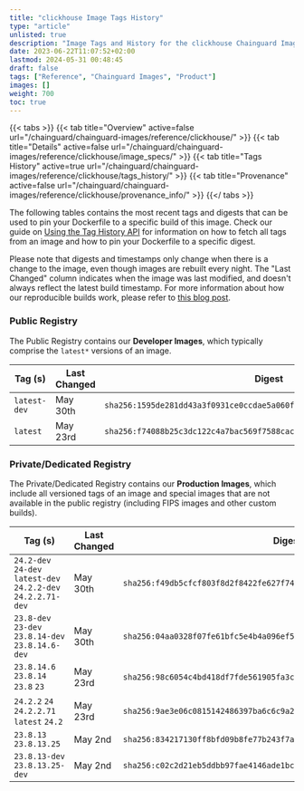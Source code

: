 ```yaml
---
title: "clickhouse Image Tags History"
type: "article"
unlisted: true
description: "Image Tags and History for the clickhouse Chainguard Image"
date: 2023-06-22T11:07:52+02:00
lastmod: 2024-05-31 00:48:45
draft: false
tags: ["Reference", "Chainguard Images", "Product"]
images: []
weight: 700
toc: true
---
```


{{< tabs >}}
{{< tab title="Overview" active=false url="/chainguard/chainguard-images/reference/clickhouse/" >}}
{{< tab title="Details" active=false url="/chainguard/chainguard-images/reference/clickhouse/image_specs/" >}}
{{< tab title="Tags History" active=true url="/chainguard/chainguard-images/reference/clickhouse/tags_history/" >}}
{{< tab title="Provenance" active=false url="/chainguard/chainguard-images/reference/clickhouse/provenance_info/" >}}
{{</ tabs >}}

The following tables contains the most recent tags and digests that can be used to pin your Dockerfile to a specific build of this image. Check our guide on [Using the Tag History API](/chainguard/chainguard-images/using-the-tag-history-api/) for information on how to fetch all tags from an image and how to pin your Dockerfile to a specific digest.

Please note that digests and timestamps only change when there is a change to the image, even though images are rebuilt every night. The "Last Changed" column indicates when the image was last modified, and doesn't always reflect the latest build timestamp. For more information about how our reproducible builds work, please refer to [this blog post](https://www.chainguard.dev/unchained/reproducing-chainguards-reproducible-image-builds).

### Public Registry
The Public Registry contains our **Developer Images**, which typically comprise the `latest*` versions of an image.

| Tag (s)       | Last Changed | Digest                                                                    |
|---------------|--------------|---------------------------------------------------------------------------|
|  `latest-dev` | May 30th     | `sha256:1595de281dd43a3f0931ce0ccdae5a060f4115cdd508b853f1c141dc9a510064` |
|  `latest`     | May 23rd     | `sha256:f74088b25c3dc122c4a7bac569f7588caceffc5ddbcdcf8982612dc55154758e` |


### Private/Dedicated Registry
The Private/Dedicated Registry contains our **Production Images**, which include all versioned tags of an image and special images that are not available in the public registry (including FIPS images and other custom builds).

| Tag (s)                                                        | Last Changed | Digest                                                                    |
|----------------------------------------------------------------|--------------|---------------------------------------------------------------------------|
|  `24.2-dev` `24-dev` `latest-dev` `24.2.2-dev` `24.2.2.71-dev` | May 30th     | `sha256:f49db5cfcf803f8d2f8422fe627f7489175be90f4a237db5c1b874d22c302376` |
|  `23.8-dev` `23-dev` `23.8.14-dev` `23.8.14.6-dev`             | May 30th     | `sha256:04aa0328f07fe61bfc5e4b4a096ef5dfba5bdb142871cc90446bf356bb5eea36` |
|  `23.8.14.6` `23.8.14` `23.8` `23`                             | May 23rd     | `sha256:98c6054c4bd418df7fde561905fa3cb80b68bc7c957424edb834766c663e08ad` |
|  `24.2.2` `24` `24.2.2.71` `latest` `24.2`                     | May 23rd     | `sha256:9ae3e06c0815142486397ba6c6c9a20072880f0dd47ef11ca461f2d84b2ac1b3` |
|  `23.8.13` `23.8.13.25`                                        | May 2nd      | `sha256:834217130ff8bfd09b8fe77b243f7a5bc9fb0bde3cb4073e717cffed2736b433` |
|  `23.8.13-dev` `23.8.13.25-dev`                                | May 2nd      | `sha256:c02c2d21eb5ddbb97fae4146ade1bc2bcd253b7da9173ce17a516ee7c64693f6` |

